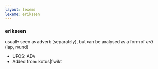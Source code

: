 ```yaml
---
layout: lexeme
lexeme: erikseen
---
```


###  erikseen

usually seen as adverb (separately), but can be analysed as a form of *erä* (lap, round)
* UPOS:  ADV
* Added from:  kotus|fiwikt

